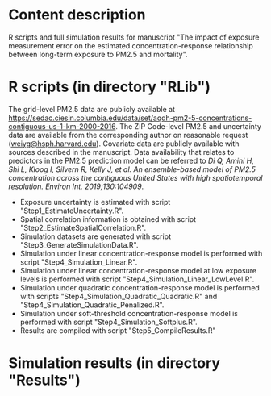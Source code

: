 # Content description
R scripts and full simulation results for manuscript "The impact of exposure measurement error on the estimated concentration-response relationship between long-term exposure to PM2.5 and mortality".

# R scripts (in directory "RLib")
The grid-level PM2.5 data are publicly available at https://sedac.ciesin.columbia.edu/data/set/aqdh-pm2-5-concentrations-contiguous-us-1-km-2000-2016. The ZIP Code-level PM2.5 and uncertainty data are available from the corresponding author on reasonable request (weiyg@hsph.harvard.edu). Covariate data are publicly available with sources described in the manuscript. Data availability that relates to predictors in the PM2.5 prediction model can be referred to _Di Q, Amini H, Shi L, Kloog I, Silvern R, Kelly J, et al. An ensemble-based model of PM2.5 concentration across the contiguous United States with high spatiotemporal resolution. Environ Int. 2019;130:104909_.

 - Exposure uncertainty is estimated with script "Step1_EstimateUncertainty.R".
 - Spatial correlation information is obtained with script "Step2_EstimateSpatialCorrelation.R".
 - Simulation datasets are generated with script "Step3_GenerateSimulationData.R".
 - Simulation under linear concentration-response model is performed with script "Step4_Simulation_Linear.R".
 - Simulation under linear concentration-response model at low exposure levels is performed with script "Step4_Simulation_Linear_LowLevel.R".
 - Simulation under quadratic concentration-response model is performed with scripts "Step4_Simulation_Quadratic_Quadratic.R" and "Step4_Simulation_Quadratic_Penalized.R".
 - Simulation under soft-threshold concentration-response model is performed with script "Step4_Simulation_Softplus.R".
 - Results are compiled with script "Step5_CompileResults.R"

# Simulation results (in directory "Results")



